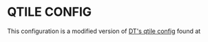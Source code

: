 # QTILE CONFIG
This configuration is a modified version of [DT's qtile config](https://gitlab.com/dwt1/dotfiles) found at 